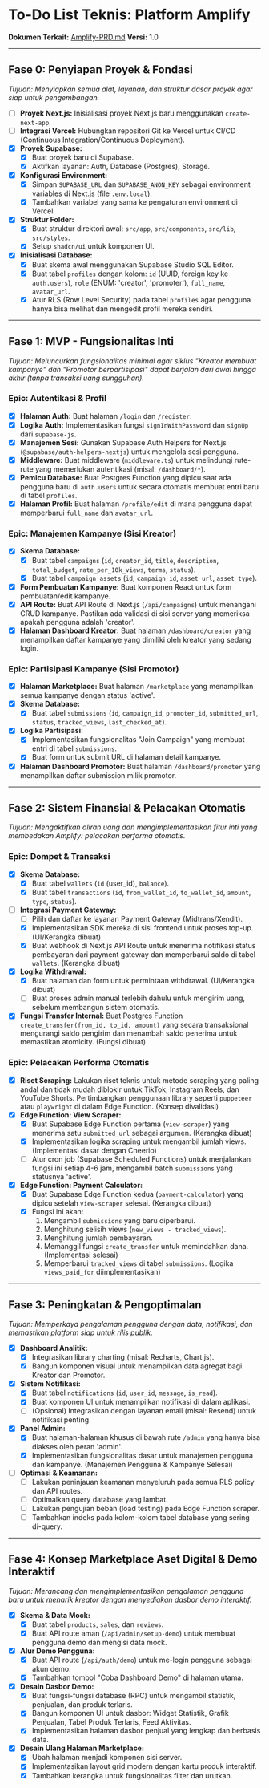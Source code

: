# To-Do List Teknis: Platform Amplify

**Dokumen Terkait:** [Amplify-PRD.md](Amplify-PRD.md)
**Versi:** 1.0

---

## Fase 0: Penyiapan Proyek & Fondasi

*Tujuan: Menyiapkan semua alat, layanan, dan struktur dasar proyek agar siap untuk pengembangan.*

- [ ] **Proyek Next.js:** Inisialisasi proyek Next.js baru menggunakan `create-next-app`.
- [ ] **Integrasi Vercel:** Hubungkan repositori Git ke Vercel untuk CI/CD (Continuous Integration/Continuous Deployment).
- [x] **Proyek Supabase:**
    - [x] Buat proyek baru di Supabase.
    - [x] Aktifkan layanan: Auth, Database (Postgres), Storage.
- [x] **Konfigurasi Environment:**
    - [x] Simpan `SUPABASE_URL` dan `SUPABASE_ANON_KEY` sebagai environment variables di Next.js (file `.env.local`).
    - [x] Tambahkan variabel yang sama ke pengaturan environment di Vercel.
- [x] **Struktur Folder:**
    - [x] Buat struktur direktori awal: `src/app`, `src/components`, `src/lib`, `src/styles`.
    - [x] Setup `shadcn/ui` untuk komponen UI.
- [x] **Inisialisasi Database:**
    - [x] Buat skema awal menggunakan Supabase Studio SQL Editor.
    - [x] Buat tabel `profiles` dengan kolom: `id` (UUID, foreign key ke `auth.users`), `role` (ENUM: 'creator', 'promoter'), `full_name`, `avatar_url`.
    - [x] Atur RLS (Row Level Security) pada tabel `profiles` agar pengguna hanya bisa melihat dan mengedit profil mereka sendiri.

---

## Fase 1: MVP - Fungsionalitas Inti

*Tujuan: Meluncurkan fungsionalitas minimal agar siklus "Kreator membuat kampanye" dan "Promotor berpartisipasi" dapat berjalan dari awal hingga akhir (tanpa transaksi uang sungguhan).*

### Epic: Autentikasi & Profil
- [x] **Halaman Auth:** Buat halaman `/login` dan `/register`.
- [x] **Logika Auth:** Implementasikan fungsi `signInWithPassword` dan `signUp` dari `supabase-js`.
- [x] **Manajemen Sesi:** Gunakan Supabase Auth Helpers for Next.js (`@supabase/auth-helpers-nextjs`) untuk mengelola sesi pengguna.
- [x] **Middleware:** Buat middleware (`middleware.ts`) untuk melindungi rute-rute yang memerlukan autentikasi (misal: `/dashboard/*`).
- [x] **Pemicu Database:** Buat Postgres Function yang dipicu saat ada pengguna baru di `auth.users` untuk secara otomatis membuat entri baru di tabel `profiles`.
- [x] **Halaman Profil:** Buat halaman `/profile/edit` di mana pengguna dapat memperbarui `full_name` dan `avatar_url`.

### Epic: Manajemen Kampanye (Sisi Kreator)
- [x] **Skema Database:**
    - [x] Buat tabel `campaigns` (`id`, `creator_id`, `title`, `description`, `total_budget`, `rate_per_10k_views`, `terms`, `status`).
    - [x] Buat tabel `campaign_assets` (`id`, `campaign_id`, `asset_url`, `asset_type`).
- [x] **Form Pembuatan Kampanye:** Buat komponen React untuk form pembuatan/edit kampanye.
- [x] **API Route:** Buat API Route di Next.js (`/api/campaigns`) untuk menangani CRUD kampanye. Pastikan ada validasi di sisi server yang memeriksa apakah pengguna adalah 'creator'.
- [x] **Halaman Dashboard Kreator:** Buat halaman `/dashboard/creator` yang menampilkan daftar kampanye yang dimiliki oleh kreator yang sedang login.

### Epic: Partisipasi Kampanye (Sisi Promotor)
- [x] **Halaman Marketplace:** Buat halaman `/marketplace` yang menampilkan semua kampanye dengan status 'active'.
- [x] **Skema Database:**
    - [x] Buat tabel `submissions` (`id`, `campaign_id`, `promoter_id`, `submitted_url`, `status`, `tracked_views`, `last_checked_at`).
- [x] **Logika Partisipasi:**
    - [x] Implementasikan fungsionalitas "Join Campaign" yang membuat entri di tabel `submissions`.
    - [x] Buat form untuk submit URL di halaman detail kampanye.
- [x] **Halaman Dashboard Promotor:** Buat halaman `/dashboard/promoter` yang menampilkan daftar submission milik promotor.

---

## Fase 2: Sistem Finansial & Pelacakan Otomatis

*Tujuan: Mengaktifkan aliran uang dan mengimplementasikan fitur inti yang membedakan Amplify: pelacakan performa otomatis.*

### Epic: Dompet & Transaksi
- [x] **Skema Database:**
    - [x] Buat tabel `wallets` (`id` (user_id), `balance`).
    - [x] Buat tabel `transactions` (`id`, `from_wallet_id`, `to_wallet_id`, `amount`, `type`, `status`).
- [ ] **Integrasi Payment Gateway:**
    - [ ] Pilih dan daftar ke layanan Payment Gateway (Midtrans/Xendit).
    - [x] Implementasikan SDK mereka di sisi frontend untuk proses top-up. (UI/Kerangka dibuat)
    - [x] Buat webhook di Next.js API Route untuk menerima notifikasi status pembayaran dari payment gateway dan memperbarui saldo di tabel `wallets`. (Kerangka dibuat)
- [x] **Logika Withdrawal:**
    - [x] Buat halaman dan form untuk permintaan withdrawal. (UI/Kerangka dibuat)
    - [ ] Buat proses admin manual terlebih dahulu untuk mengirim uang, sebelum membangun sistem otomatis.
- [x] **Fungsi Transfer Internal:** Buat Postgres Function `create_transfer(from_id, to_id, amount)` yang secara transaksional mengurangi saldo pengirim dan menambah saldo penerima untuk memastikan atomicity. (Fungsi dibuat)

### Epic: Pelacakan Performa Otomatis
- [x] **Riset Scraping:** Lakukan riset teknis untuk metode scraping yang paling andal dan tidak mudah diblokir untuk TikTok, Instagram Reels, dan YouTube Shorts. Pertimbangkan penggunaan library seperti `puppeteer` atau `playwright` di dalam Edge Function. (Konsep divalidasi)
- [x] **Edge Function: View Scraper:**
    - [x] Buat Supabase Edge Function pertama (`view-scraper`) yang menerima satu `submitted_url` sebagai argumen. (Kerangka dibuat)
    - [x] Implementasikan logika scraping untuk mengambil jumlah views. (Implementasi dasar dengan Cheerio)
    - [ ] Atur cron job (Supabase Scheduled Functions) untuk menjalankan fungsi ini setiap 4-6 jam, mengambil batch `submissions` yang statusnya 'active'.
- [x] **Edge Function: Payment Calculator:**
    - [x] Buat Supabase Edge Function kedua (`payment-calculator`) yang dipicu setelah `view-scraper` selesai. (Kerangka dibuat)
    - [x] Fungsi ini akan:
        1.  Mengambil `submissions` yang baru diperbarui.
        2.  Menghitung selisih views (`new_views - tracked_views`).
        3.  Menghitung jumlah pembayaran.
        4.  Memanggil fungsi `create_transfer` untuk memindahkan dana. (Implementasi selesai)
        5.  Memperbarui `tracked_views` di tabel `submissions`. (Logika `views_paid_for` diimplementasikan)

---

## Fase 3: Peningkatan & Pengoptimalan

*Tujuan: Memperkaya pengalaman pengguna dengan data, notifikasi, dan memastikan platform siap untuk rilis publik.*

- [x] **Dashboard Analitik:**
    - [x] Integrasikan library charting (misal: Recharts, Chart.js).
    - [x] Bangun komponen visual untuk menampilkan data agregat bagi Kreator dan Promotor.
- [x] **Sistem Notifikasi:**
    - [x] Buat tabel `notifications` (`id`, `user_id`, `message`, `is_read`).
    - [x] Buat komponen UI untuk menampilkan notifikasi di dalam aplikasi.
    - [ ] (Opsional) Integrasikan dengan layanan email (misal: Resend) untuk notifikasi penting.
- [x] **Panel Admin:**
    - [x] Buat halaman-halaman khusus di bawah rute `/admin` yang hanya bisa diakses oleh peran 'admin'.
    - [x] Implementasikan fungsionalitas dasar untuk manajemen pengguna dan kampanye. (Manajemen Pengguna & Kampanye Selesai)
- [ ] **Optimasi & Keamanan:**
    - [ ] Lakukan peninjauan keamanan menyeluruh pada semua RLS policy dan API routes.
    - [ ] Optimalkan query database yang lambat.
    - [ ] Lakukan pengujian beban (load testing) pada Edge Function scraper.
    - [ ] Tambahkan indeks pada kolom-kolom tabel database yang sering di-query.

---

## Fase 4: Konsep Marketplace Aset Digital & Demo Interaktif

*Tujuan: Merancang dan mengimplementasikan pengalaman pengguna baru untuk menarik kreator dengan menyediakan dasbor demo interaktif.*

- [x] **Skema & Data Mock:**
   - [x] Buat tabel `products`, `sales`, dan `reviews`.
   - [x] Buat API route aman (`/api/admin/setup-demo`) untuk membuat pengguna demo dan mengisi data mock.
- [x] **Alur Demo Pengguna:**
   - [x] Buat API route (`/api/auth/demo`) untuk me-login pengguna sebagai akun demo.
   - [x] Tambahkan tombol "Coba Dashboard Demo" di halaman utama.
- [x] **Desain Dasbor Demo:**
   - [x] Buat fungsi-fungsi database (RPC) untuk mengambil statistik, penjualan, dan produk terlaris.
   - [x] Bangun komponen UI untuk dasbor: Widget Statistik, Grafik Penjualan, Tabel Produk Terlaris, Feed Aktivitas.
   - [x] Implementasikan halaman dasbor penjual yang lengkap dan berbasis data.
- [x] **Desain Ulang Halaman Marketplace:**
   - [x] Ubah halaman menjadi komponen sisi server.
   - [x] Implementasikan layout grid modern dengan kartu produk interaktif.
   - [x] Tambahkan kerangka untuk fungsionalitas filter dan urutkan.
